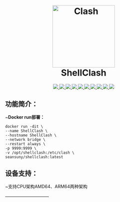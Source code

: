 <h1 align="center">
  <img src="https://github.com/Dreamacro/clash/raw/master/docs/logo.png" alt="Clash" width="200">
  <br>ShellClash<br>
</h1>


  <p align="center">
	<a target="_blank" href="https://github.com/Dreamacro/clash/releases">
    <img src="https://img.shields.io/github/release/Dreamacro/Clash.svg?style=flat-square&label=Clash&colorB=green">
  </a>
  <a target="_blank" href="https://github.com/juewuy/ShellClash/releases">
    <img src="https://img.shields.io/github/release/juewuy/ShellClash.svg?style=flat-square&label=ShellClash&colorB=green">
  </a>
  <a target="_blank" href="https://github.com/seansuny/shellclash/actions/workflows/Build%20Image.yml">
    <img src="https://github.com/seansuny/shellclash/actions/workflows/Build%20Image.yml/badge.svg">
  </a>
  <a target="_blank" href="https://github.com/seansuny/ShellClash">
    <img src="https://img.shields.io/github/last-commit/seansuny/ShellClash">
  </a>
  <a target="_blank" href="https://github.com/seansuny/shellclash">
    <img src="https://img.shields.io/github/commit-activity/m/seansuny/shellclash">
  </a>
  <a target="_blank" href="https://hub.docker.com/r/seansuny/shellclash/tags?page=1&ordering=last_updated">
    <img src="https://img.shields.io/docker/v/seansuny/shellclash?style=flat">
  </a>
  <a target="_blank" href="https://hub.docker.com/r/seansuny/shellclash">
    <img src="https://img.shields.io/docker/pulls/seansuny/shellclash.svg?style=flat">
  </a>
  <a target="_blank" href="https://hub.docker.com/r/seansuny/shellclash">
    <img src="https://img.shields.io/docker/stars/seansuny/shellclash?style=flat">
  </a>
  <a target="_blank" href="https://hub.docker.com/r/seansuny/shellclash">
    <img src="https://img.shields.io/docker/image-size/seansuny/shellclash?style=flat">
  </a>
  <a target="_blank" href="https://hub.docker.com/r/seansuny/shellclash">
    <img src="https://img.shields.io/github/repo-size/seansuny/shellclash">
  </a>
</p>

功能简介：
--

~**Docker run部署：**<br>

```shell
docker run -dit \
--name ShellClash \
--hostname ShellClash \
--network bridge \
--restart always \
-p 9999:9999 \
-v /opt/shellclash:/etc/clash \
seansuny/shellclash:latest
```

设备支持：
--

~支持CPU架构AMD64、ARM64两种架构<br>

——————————<br>
